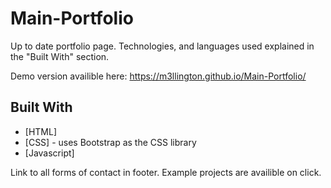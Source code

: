 # Main-Portfolio

Up to date portfolio page. Technologies, and languages used explained in the "Built With" section. 

Demo version availible here: https://m3llington.github.io/Main-Portfolio/

## Built With

* [HTML]
* [CSS] - uses Bootstrap as the CSS library
* [Javascript]


Link to all forms of contact in footer. Example projects are availible on click.
